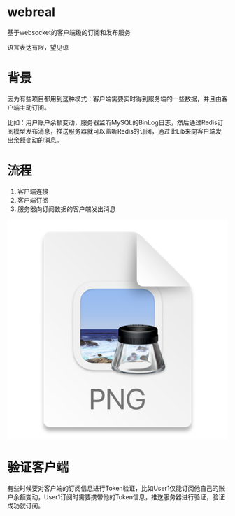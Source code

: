 # webreal
基于websocket的客户端级的订阅和发布服务

语言表达有限，望见谅

# 背景

因为有些项目都用到这种模式：客户端需要实时得到服务端的一些数据，并且由客户端主动订阅。

比如：用户账户余额变动，服务器监听MySQL的BinLog日志，然后通过Redis订阅模型发布消息，推送服务器就可以监听Redis的订阅，通过此Lib来向客户端发出余额变动的消息。

# 流程

1. 客户端连接
2. 客户端订阅
3. 服务器向订阅数据的客户端发出消息

![img.png](img.png)

# 验证客户端

有些时候要对客户端的订阅信息进行Token验证，比如User1仅能订阅他自己的账户余额变动，User1订阅时需要携带他的Token信息，推送服务器进行验证，验证成功就订阅。
